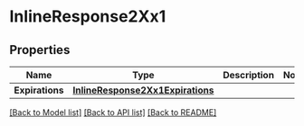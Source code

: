 # InlineResponse2Xx1

## Properties

Name | Type | Description | Notes
------------ | ------------- | ------------- | -------------
**Expirations** | [**InlineResponse2Xx1Expirations**](inline_response_2XX_1_expirations.md) |  | 

[[Back to Model list]](../README.md#documentation-for-models) [[Back to API list]](../README.md#documentation-for-api-endpoints) [[Back to README]](../README.md)



